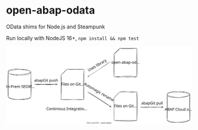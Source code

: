 # open-abap-odata

OData shims for Node.js and Steampunk

Run locally with NodeJS 16+, `npm install && npm test`

![Overview](overview.drawio.svg)